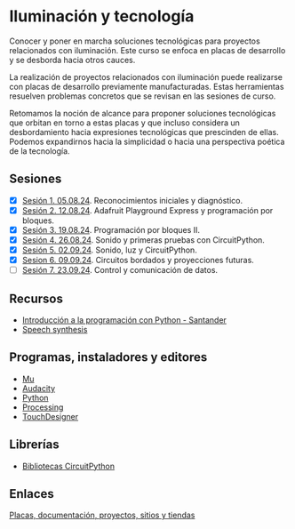 # Iluminación y tecnología

Conocer y poner en marcha soluciones tecnológicas para proyectos relacionados con iluminación. Este curso se enfoca en placas de desarrollo y se desborda hacia otros cauces.

La realización de proyectos relacionados con iluminación puede realizarse con placas de desarrollo previamente manufacturadas. Estas herramientas resuelven problemas concretos que se revisan en las sesiones de curso.

Retomamos la noción de alcance para proponer soluciones tecnológicas que orbitan en torno a estas placas y que incluso considera un desbordamiento hacia expresiones tecnológicas que prescinden de ellas. Podemos expandirnos hacia la simplicidad o hacia una perspectiva poética de la tecnología.

## Sesiones 

- [x] [Sesión 1. 05.08.24](./sesiones/s01/s01.md). Reconocimientos iniciales y diagnóstico.
- [x] [Sesión 2. 12.08.24](./sesiones/s02/s02.md). Adafruit Playground Express y programación por bloques. 
- [x] [Sesión 3. 19.08.24](./sesiones/s03/s03.md). Programación por bloques II.
- [x] [Sesión 4. 26.08.24](./sesiones/s04/s04.md). Sonido y primeras pruebas con CircuitPython.  
- [x] [Sesión 5. 02.09.24](./sesiones/s05/s05.md). Sonido, luz y CircuitPython. 
- [x] [Sesion 6. 09.09.24](./sesiones/s06/s06.md). Circuitos bordados y proyecciones futuras.
- [ ] [Sesión 7. 23.09.24](./sesiones/s07/s07.md). Control y comunicación de datos. 

## Recursos

- [Introducción a la programación con Python - Santander](https://www.santanderopenacademy.com/es/courses/introduction_to_python_programming.html)
- [Speech synthesis](https://en.wikipedia.org/wiki/Speech_synthesis)

## Programas, instaladores y editores

- [Mu](https://codewith.mu/en/download)
- [Audacity](https://www.audacityteam.org/)
- [Python](https://www.python.org/)
- [Processing](https://processing.org/)
- [TouchDesigner](https://derivative.ca/)

## Librerías

- [Bibliotecas CircuitPython](https://circuitpython.org/libraries)

## Enlaces

[Placas, documentación, proyectos, sitios y tiendas](./enlaces.md)